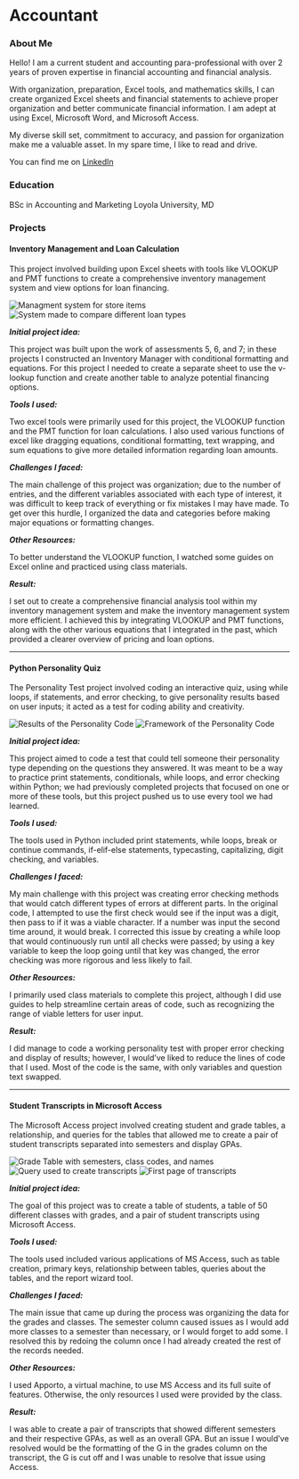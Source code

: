 # Accountant

### About Me 
Hello! I am a current student and accounting para-professional with over 2 years of proven expertise in financial accounting and financial analysis.  
 
With organization, preparation, Excel tools, and mathematics skills, I can create organized Excel sheets and financial statements to achieve proper organization and better communicate financial information. I am adept at using Excel, Microsoft Word, and Microsoft Access.  

My diverse skill set, commitment to accuracy, and passion for organization make me a valuable asset.  In my spare time, I like to read and drive.  
 
You can find me on [LinkedIn](www.linkedin.com/in/umar-nawaz-0aa253327)

### Education 
BSc in Accounting and Marketing
Loyola University, MD

### Projects

#### Inventory Management and Loan Calculation

This project involved building upon Excel sheets with tools like VLOOKUP and PMT functions to create a comprehensive inventory management system and view options for loan financing.

 ![Managment system for store items](/Images/ExcelProject/InventoryManagment.png)
 ![System made to compare different loan types](/Images/ExcelProject/InventoryLoan.png)

***Initial project idea:***  
 
This project was built upon the work of assessments 5, 6, and 7; in these projects I constructed an Inventory Manager with conditional formatting and equations. For this project I needed to create a separate sheet to use the v-lookup function and create another table to analyze potential financing options.   

***Tools I used:***

Two excel tools were primarily used for this project, the VLOOKUP function and the PMT function for loan calculations. I also used various functions of excel like dragging equations, conditional formatting, text wrapping, and sum equations to give more detailed information regarding loan amounts.   

***Challenges I faced:***

The main challenge of this project was organization; due to the number of entries, and the different variables associated with each type of interest, it was difficult to keep track of everything or fix mistakes I may have made. To get over this hurdle, I organized the data and categories before making major equations or formatting changes. 

***Other Resources:*** 

To better understand the VLOOKUP function, I watched some guides on Excel online and practiced using class materials. 

***Result:*** 

I set out to create a comprehensive financial analysis tool within my inventory management system and make the inventory management system more efficient. I achieved this by integrating VLOOKUP and PMT functions, along with the other various equations that I integrated in the past, which provided a clearer overview of pricing and loan options. 

***
#### Python Personality Quiz

The Personality Test project involved coding an interactive quiz, using while loops, if statements, and error checking, to give personality results based on user inputs; it acted as a test for coding ability and creativity.  
 
 ![Results of the Personality Code](/Images/CodingProject/Ran_code.png)
 ![Framework of the Personality Code](/Images/CodingProject/CODEFrame.png)

***Initial project idea:***  

This project aimed to code a test that could tell someone their personality type depending on the questions they answered. It was meant to be a way to practice print statements, conditionals, while loops, and error checking within Python; we had previously completed projects that focused on one or more of these tools, but this project pushed us to use every tool we had learned.  

***Tools I used:*** 

The tools used in Python included print statements, while loops, break or continue commands, if-elif-else statements, typecasting, capitalizing, digit checking, and variables. 

***Challenges I faced:***

My main challenge with this project was creating error checking methods that would catch different types of errors at different parts. In the original code, I attempted to use the first check would see if the input was a digit, then pass to if it was a viable character. If a number was input the second time around, it would break. I corrected this issue by creating a while loop that would continuously run until all checks were passed; by using a key variable to keep the loop going until that key was changed, the error checking was more rigorous and less likely to fail. 

***Other Resources:***  

I primarily used class materials to complete this project, although I did use guides to help streamline certain areas of code, such as recognizing the range of viable letters for user input.  

***Result:***

I did manage to code a working personality test with proper error checking and display of results; however, I would’ve liked to reduce the lines of code that I used. Most of the code is the same, with only variables and question text swapped.  

***
#### Student Transcripts in Microsoft Access

The Microsoft Access project involved creating student and grade tables, a relationship, and queries for the tables that allowed me to create a pair of student transcripts separated into semesters and display GPAs.  
 
 ![Grade Table with semesters, class codes, and names](/Images/AccessProject/GradeTable.png)
 ![Query used to create transcripts](/Images/AccessProject/Querys.png)
 ![First page of transcripts](/Images/AccessProject/Transcript.png)

***Initial project idea:***  

The goal of this project was to create a table of students, a table of 50 different classes with grades, and a pair of student transcripts using Microsoft Access.  

***Tools I used:***  

The tools used included various applications of MS Access, such as table creation, primary keys, relationship between tables, queries about the tables, and the report wizard tool.  

***Challenges I faced:*** 

The main issue that came up during the process was organizing the data for the grades and classes. The semester column caused issues as I would add more classes to a semester than necessary, or I would forget to add some. I resolved this by redoing the column once I had already created the rest of the records needed. 

***Other Resources:***  

I used Apporto, a virtual machine, to use MS Access and its full suite of features. Otherwise, the only resources I used were provided by the class.  

***Result:***

I was able to create a pair of transcripts that showed different semesters and their respective GPAs, as well as an overall GPA. But an issue I would’ve resolved would be the formatting of the G in the grades column on the transcript, the G is cut off and I was unable to resolve that issue using Access.
